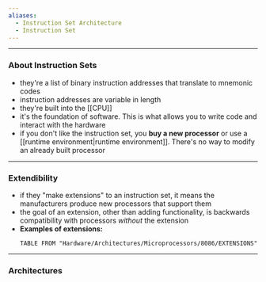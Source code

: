```yaml
---
aliases:
  - Instruction Set Architecture
  - Instruction Set
---
```

---

### About Instruction Sets

- they're a list of binary instruction addresses that translate to mnemonic codes
- instruction addresses are variable in length
- they're built into the [[CPU]]
- it's the foundation of software. This is what allows you to write code and interact with the hardware
- if you don't like the instruction set, you **buy a new processor** or use a [[runtime environment|runtime environment]]. There's no way to modify an already built processor

---

### Extendibility

- if they "make extensions" to an instruction set, it means the manufacturers produce new processors that support them
- the goal of an extension, other than adding functionality, is backwards compatibility with processors *without* the extension
- **Examples of extensions:**
	```dataview
	TABLE FROM "Hardware/Architectures/Microprocessors/8086/EXTENSIONS"
	```

---

### Architectures